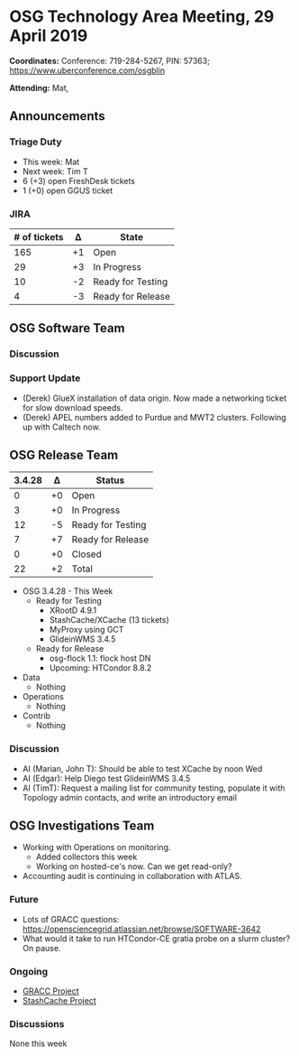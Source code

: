 # OSG Technology Area Meeting, 29 April 2019

**Coordinates:** Conference: 719-284-5267, PIN: 57363; <https://www.uberconference.com/osgblin>

**Attending:** Mat, 


## Announcements


### Triage Duty

-   This week: Mat
-   Next week: Tim T
-   6 (+3) open FreshDesk tickets
-   1 (+0) open GGUS ticket


### JIRA

| # of tickets | &Delta; | State             |
|------------- |-------- |------------------ |
| 165          | +1      | Open              |
| 29           | +3      | In Progress       |
| 10           | -2      | Ready for Testing |
| 4            | -3      | Ready for Release |


## OSG Software Team



### Discussion



### Support Update

-   (Derek) GlueX installation of data origin.  Now made a networking ticket for slow download speeds.
-   (Derek) APEL numbers added to Purdue and MWT2 clusters.  Following up with Caltech now.

## OSG Release Team

| 3.4.28 | &Delta; | Status            |
|------- |-------- |------------------ |
| 0      | +0      | Open              |
| 3      | +0      | In Progress       |
| 12     | -5      | Ready for Testing |
| 7      | +7      | Ready for Release |
| 0      | +0      | Closed            |
| 22     | +2      | Total             |

-   OSG 3.4.28 - This Week
    -   Ready for Testing
        -   XRootD 4.9.1
        -   StashCache/XCache (13 tickets)
        -   MyProxy using GCT
        -   GlideinWMS 3.4.5
    -   Ready for Release
        -   osg-flock 1.1: flock host DN
        -   Upcoming: HTCondor 8.8.2
-   Data
    -   Nothing
-   Operations
    -   Nothing
-   Contrib
    -   Nothing


### Discussion

-   AI (Marian, John T): Should be able to test XCache by noon Wed
-   AI (Edgar): Help Diego test GlideinWMS 3.4.5
-   AI (TimT): Request a mailing list for community testing, populate it with Topology admin contacts, and write an introductory email


## OSG Investigations Team

-   Working with Operations on monitoring.
    - Added collectors this week
    - Working on hosted-ce's now.  Can we get read-only?
-   Accounting audit is continuing in collaboration with ATLAS.


### Future

-   Lots of GRACC questions: <https://opensciencegrid.atlassian.net/browse/SOFTWARE-3642>
-   What would it take to run HTCondor-CE gratia probe on a slurm cluster?  On pause.


### Ongoing

-   [GRACC Project](https://opensciencegrid.atlassian.net/projects/GRACC)
-   [StashCache Project](http://opensciencegrid.org/docs/data/stashcache/overview/)


### Discussions

None this week
